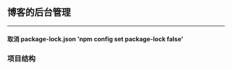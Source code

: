 ## 博客的后台管理
--------------------------
#### 取消 package-lock.json 'npm config set package-lock false'

### 项目结构
